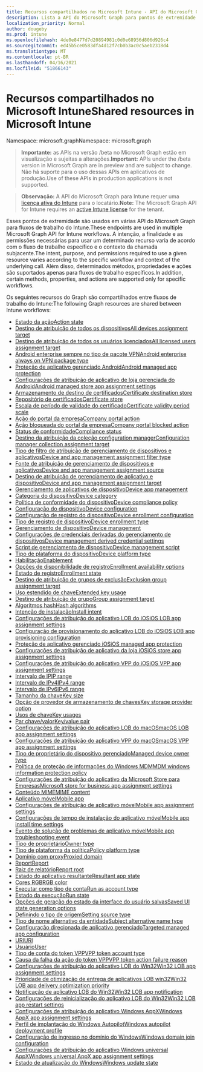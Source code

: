 ```yaml
---
title: Recursos compartilhados no Microsoft Intune - API do Microsoft Graph
description: Lista a API do Microsoft Graph para pontos de extremidade do Intune (REST) que suportam vários fluxos de trabalho para uma organização de locatários.
localization_priority: Normal
author: dougeby
ms.prod: intune
ms.openlocfilehash: 4de0e8477d7d20894981c0d0e68956d806d926c4
ms.sourcegitcommit: ed45b5ce0583dfa4d12f7cb0b3ac0c5aeb2318d4
ms.translationtype: MT
ms.contentlocale: pt-BR
ms.lasthandoff: 04/16/2021
ms.locfileid: "51866143"
---
```

# <a name="shared-resources-in-microsoft-intune"></a><span data-ttu-id="3357c-103">Recursos compartilhados no Microsoft Intune</span><span class="sxs-lookup"><span data-stu-id="3357c-103">Shared resources in Microsoft Intune</span></span>

<span data-ttu-id="3357c-104">Namespace: microsoft.graph</span><span class="sxs-lookup"><span data-stu-id="3357c-104">Namespace: microsoft.graph</span></span>

> <span data-ttu-id="3357c-105">**Importante:** as APIs na versão /beta no Microsoft Graph estão em visualização e sujeitas a alterações.</span><span class="sxs-lookup"><span data-stu-id="3357c-105">**Important:** APIs under the /beta version in Microsoft Graph are in preview and are subject to change.</span></span> <span data-ttu-id="3357c-106">Não há suporte para o uso dessas APIs em aplicativos de produção.</span><span class="sxs-lookup"><span data-stu-id="3357c-106">Use of these APIs in production applications is not supported.</span></span>

> <span data-ttu-id="3357c-107">**Observação:** A API do Microsoft Graph para Intune requer uma [licença ativa do Intune](https://go.microsoft.com/fwlink/?linkid=839381) para o locatário.</span><span class="sxs-lookup"><span data-stu-id="3357c-107">**Note:** The Microsoft Graph API for Intune requires an [active Intune license](https://go.microsoft.com/fwlink/?linkid=839381) for the tenant.</span></span>

<span data-ttu-id="3357c-108">Esses pontos de extremidade são usados em várias API do Microsoft Graph para fluxos de trabalho do Intune.</span><span class="sxs-lookup"><span data-stu-id="3357c-108">These endpoints are used in multiple Microsoft Graph API for Intune workflows.</span></span>  <span data-ttu-id="3357c-109">A intenção, a finalidade e as permissões necessárias para usar um determinado recurso varia de acordo com o fluxo de trabalho específico e o contexto da chamada subjacente.</span><span class="sxs-lookup"><span data-stu-id="3357c-109">The intent, purpose, and permissions required to use a given resource varies according to the specific workflow and context of the underlying call.</span></span>  <span data-ttu-id="3357c-110">Além disso, determinados métodos, propriedades e ações são suportados apenas para fluxos de trabalho específicos.</span><span class="sxs-lookup"><span data-stu-id="3357c-110">In addition, certain methods, properties, and actions are supported only for specific workflows.</span></span>

<span data-ttu-id="3357c-111">Os seguintes recursos do Graph são compartilhados entre fluxos de trabalho do Intune:</span><span class="sxs-lookup"><span data-stu-id="3357c-111">The following Graph resources are shared between Intune workflows:</span></span>

- [<span data-ttu-id="3357c-112">Estado da ação</span><span class="sxs-lookup"><span data-stu-id="3357c-112">Action state</span></span>](intune-shared-actionstate.md)
- [<span data-ttu-id="3357c-113">Destino de atribuição de todos os dispositivos</span><span class="sxs-lookup"><span data-stu-id="3357c-113">All devices assignment target</span></span>](intune-shared-alldevicesassignmenttarget.md)
- [<span data-ttu-id="3357c-114">Destino de atribuição de todos os usuários licenciados</span><span class="sxs-lookup"><span data-stu-id="3357c-114">All licensed users assignment target</span></span>](intune-shared-alllicensedusersassignmenttarget.md)
- [<span data-ttu-id="3357c-115">Android enterprise sempre no tipo de pacote VPN</span><span class="sxs-lookup"><span data-stu-id="3357c-115">Android enterprise always on VPN package type</span></span>](intune-shared-androidenterprisealwaysonvpnpackagetype.md)
- [<span data-ttu-id="3357c-116">Proteção de aplicativo gerenciado Android</span><span class="sxs-lookup"><span data-stu-id="3357c-116">Android managed app protection</span></span>](intune-shared-androidmanagedappprotection.md)
- [<span data-ttu-id="3357c-117">Configurações de atribuição de aplicativo de loja gerenciada do Android</span><span class="sxs-lookup"><span data-stu-id="3357c-117">Android managed store app assignment settings</span></span>](intune-shared-androidmanagedstoreappassignmentsettings.md)
- [<span data-ttu-id="3357c-118">Armazenamento de destino de certificados</span><span class="sxs-lookup"><span data-stu-id="3357c-118">Certificate destination store</span></span>](intune-shared-certificatedestinationstore.md)
- [<span data-ttu-id="3357c-119">Repositório de certificados</span><span class="sxs-lookup"><span data-stu-id="3357c-119">Certificate store</span></span>](intune-shared-certificatestore.md)
- [<span data-ttu-id="3357c-120">Escala de período de validade do certificado</span><span class="sxs-lookup"><span data-stu-id="3357c-120">Certificate validity period scale</span></span>](intune-shared-certificatevalidityperiodscale.md)
- [<span data-ttu-id="3357c-121">Ação do portal da empresa</span><span class="sxs-lookup"><span data-stu-id="3357c-121">Company portal action</span></span>](intune-shared-companyportalaction.md)
- [<span data-ttu-id="3357c-122">Ação bloqueada do portal da empresa</span><span class="sxs-lookup"><span data-stu-id="3357c-122">Company portal blocked action</span></span>](intune-shared-companyportalblockedaction.md)
- [<span data-ttu-id="3357c-123">Status de conformidade</span><span class="sxs-lookup"><span data-stu-id="3357c-123">Compliance status</span></span>](intune-shared-compliancestatus.md)
- [<span data-ttu-id="3357c-124">Destino da atribuição da coleção configuration manager</span><span class="sxs-lookup"><span data-stu-id="3357c-124">Configuration manager collection assignment target</span></span>](intune-shared-configurationmanagercollectionassignmenttarget.md)
- [<span data-ttu-id="3357c-125">Tipo de filtro de atribuição de gerenciamento de dispositivos e aplicativos</span><span class="sxs-lookup"><span data-stu-id="3357c-125">Device and app management assignment filter type</span></span>](intune-shared-deviceandappmanagementassignmentfiltertype.md)
- [<span data-ttu-id="3357c-126">Fonte de atribuição de gerenciamento de dispositivos e aplicativos</span><span class="sxs-lookup"><span data-stu-id="3357c-126">Device and app management assignment source</span></span>](intune-shared-deviceandappmanagementassignmentsource.md)
- [<span data-ttu-id="3357c-127">Destino de atribuição de gerenciamento de aplicativo e dispositivo</span><span class="sxs-lookup"><span data-stu-id="3357c-127">Device and app management assignment target</span></span>](intune-shared-deviceandappmanagementassignmenttarget.md)
- [<span data-ttu-id="3357c-128">Gerenciamento de aplicativos de dispositivo</span><span class="sxs-lookup"><span data-stu-id="3357c-128">Device app management</span></span>](intune-shared-deviceappmanagement.md)
- [<span data-ttu-id="3357c-129">Categoria do dispositivo</span><span class="sxs-lookup"><span data-stu-id="3357c-129">Device category</span></span>](intune-shared-devicecategory.md)
- [<span data-ttu-id="3357c-130">Política de conformidade do dispositivo</span><span class="sxs-lookup"><span data-stu-id="3357c-130">Device compliance policy</span></span>](intune-shared-devicecompliancepolicy.md)
- [<span data-ttu-id="3357c-131">Configuração do dispositivo</span><span class="sxs-lookup"><span data-stu-id="3357c-131">Device configuration</span></span>](intune-shared-deviceconfiguration.md)
- [<span data-ttu-id="3357c-132">Configuração de registro do dispositivo</span><span class="sxs-lookup"><span data-stu-id="3357c-132">Device enrollment configuration</span></span>](intune-shared-deviceenrollmentconfiguration.md)
- [<span data-ttu-id="3357c-133">Tipo de registro de dispositivo</span><span class="sxs-lookup"><span data-stu-id="3357c-133">Device enrollment type</span></span>](intune-shared-deviceenrollmenttype.md)
- [<span data-ttu-id="3357c-134">Gerenciamento de dispositivo</span><span class="sxs-lookup"><span data-stu-id="3357c-134">Device management</span></span>](intune-shared-devicemanagement.md)
- [<span data-ttu-id="3357c-135">Configurações de credenciais derivadas do gerenciamento de dispositivos</span><span class="sxs-lookup"><span data-stu-id="3357c-135">Device management derived credential settings</span></span>](intune-shared-devicemanagementderivedcredentialsettings.md)
- [<span data-ttu-id="3357c-136">Script de gerenciamento de dispositivo</span><span class="sxs-lookup"><span data-stu-id="3357c-136">Device management script</span></span>](intune-shared-devicemanagementscript.md)
- [<span data-ttu-id="3357c-137">Tipo de plataforma do dispositivo</span><span class="sxs-lookup"><span data-stu-id="3357c-137">Device platform type</span></span>](intune-shared-deviceplatformtype.md)
- [<span data-ttu-id="3357c-138">Habilitação</span><span class="sxs-lookup"><span data-stu-id="3357c-138">Enablement</span></span>](intune-shared-enablement.md)
- [<span data-ttu-id="3357c-139">Opções de disponibilidade de registro</span><span class="sxs-lookup"><span data-stu-id="3357c-139">Enrollment availability options</span></span>](intune-shared-enrollmentavailabilityoptions.md)
- [<span data-ttu-id="3357c-140">Estado de registro</span><span class="sxs-lookup"><span data-stu-id="3357c-140">Enrollment state</span></span>](intune-shared-enrollmentstate.md)
- [<span data-ttu-id="3357c-141">Destino de atribuição de grupos de exclusão</span><span class="sxs-lookup"><span data-stu-id="3357c-141">Exclusion group assignment target</span></span>](intune-shared-exclusiongroupassignmenttarget.md)
- [<span data-ttu-id="3357c-142">Uso estendido de chave</span><span class="sxs-lookup"><span data-stu-id="3357c-142">Extended key usage</span></span>](intune-shared-extendedkeyusage.md)
- [<span data-ttu-id="3357c-143">Destino de atribuição de grupo</span><span class="sxs-lookup"><span data-stu-id="3357c-143">Group assignment target</span></span>](intune-shared-groupassignmenttarget.md)
- [<span data-ttu-id="3357c-144">Algoritmos hash</span><span class="sxs-lookup"><span data-stu-id="3357c-144">Hash algorithms</span></span>](intune-shared-hashalgorithms.md)
- [<span data-ttu-id="3357c-145">Intenção de instalação</span><span class="sxs-lookup"><span data-stu-id="3357c-145">Install intent</span></span>](intune-shared-installintent.md)
- [<span data-ttu-id="3357c-146">Configurações de atribuição do aplicativo LOB do iOS</span><span class="sxs-lookup"><span data-stu-id="3357c-146">iOS LOB app assignment settings</span></span>](intune-shared-ioslobappassignmentsettings.md)
- [<span data-ttu-id="3357c-147">Configuração de provisionamento do aplicativo LOB do iOS</span><span class="sxs-lookup"><span data-stu-id="3357c-147">iOS LOB app provisioning configuration</span></span>](intune-shared-ioslobappprovisioningconfiguration.md)
- [<span data-ttu-id="3357c-148">Proteção de aplicativo gerenciado iOS</span><span class="sxs-lookup"><span data-stu-id="3357c-148">iOS managed app protection</span></span>](intune-shared-iosmanagedappprotection.md)
- [<span data-ttu-id="3357c-149">Configurações de atribuição de aplicativo da loja iOS</span><span class="sxs-lookup"><span data-stu-id="3357c-149">iOS store app assignment settings</span></span>](intune-shared-iosstoreappassignmentsettings.md)
- [<span data-ttu-id="3357c-150">Configurações de atribuição do aplicativo VPP do iOS</span><span class="sxs-lookup"><span data-stu-id="3357c-150">iOS VPP app assignment settings</span></span>](intune-shared-iosvppappassignmentsettings.md)
- [<span data-ttu-id="3357c-151">Intervalo de IP</span><span class="sxs-lookup"><span data-stu-id="3357c-151">IP range</span></span>](intune-shared-iprange.md)
- [<span data-ttu-id="3357c-152">Intervalo de IPv4</span><span class="sxs-lookup"><span data-stu-id="3357c-152">IPv4 range</span></span>](intune-shared-ipv4range.md)
- [<span data-ttu-id="3357c-153">Intervalo de IPv6</span><span class="sxs-lookup"><span data-stu-id="3357c-153">IPv6 range</span></span>](intune-shared-ipv6range.md)
- [<span data-ttu-id="3357c-154">Tamanho da chave</span><span class="sxs-lookup"><span data-stu-id="3357c-154">Key size</span></span>](intune-shared-keysize.md)
- [<span data-ttu-id="3357c-155">Opção de provedor de armazenamento de chaves</span><span class="sxs-lookup"><span data-stu-id="3357c-155">Key storage provider option</span></span>](intune-shared-keystorageprovideroption.md)
- [<span data-ttu-id="3357c-156">Usos de chave</span><span class="sxs-lookup"><span data-stu-id="3357c-156">Key usages</span></span>](intune-shared-keyusages.md)
- [<span data-ttu-id="3357c-157">Par chave/valor</span><span class="sxs-lookup"><span data-stu-id="3357c-157">Key/value pair</span></span>](intune-shared-keyvaluepair.md)
- [<span data-ttu-id="3357c-158">Configurações de atribuição do aplicativo LOB do macOS</span><span class="sxs-lookup"><span data-stu-id="3357c-158">macOS LOB app assignment settings</span></span>](intune-shared-macoslobappassignmentsettings.md)
- [<span data-ttu-id="3357c-159">Configurações de atribuição do aplicativo VPP do macOS</span><span class="sxs-lookup"><span data-stu-id="3357c-159">macOS VPP app assignment settings</span></span>](intune-shared-macosvppappassignmentsettings.md)
- [<span data-ttu-id="3357c-160">Tipo de proprietário do dispositivo gerenciado</span><span class="sxs-lookup"><span data-stu-id="3357c-160">Managed device owner type</span></span>](intune-shared-manageddeviceownertype.md)
- [<span data-ttu-id="3357c-161">Política de proteção de informações do Windows MDM</span><span class="sxs-lookup"><span data-stu-id="3357c-161">MDM windows information protection policy</span></span>](intune-shared-mdmwindowsinformationprotectionpolicy.md)
- [<span data-ttu-id="3357c-162">Configurações de atribuição do aplicativo da Microsoft Store para Empresas</span><span class="sxs-lookup"><span data-stu-id="3357c-162">Microsoft store for business app assignment settings</span></span>](intune-shared-microsoftstoreforbusinessappassignmentsettings.md)
- [<span data-ttu-id="3357c-163">Conteúdo MIME</span><span class="sxs-lookup"><span data-stu-id="3357c-163">MIME content</span></span>](intune-shared-mimecontent.md)
- [<span data-ttu-id="3357c-164">Aplicativo móvel</span><span class="sxs-lookup"><span data-stu-id="3357c-164">Mobile app</span></span>](intune-shared-mobileapp.md)
- [<span data-ttu-id="3357c-165">Configurações de atribuição de aplicativo móvel</span><span class="sxs-lookup"><span data-stu-id="3357c-165">Mobile app assignment settings</span></span>](intune-shared-mobileappassignmentsettings.md)
- [<span data-ttu-id="3357c-166">Configurações de tempo de instalação do aplicativo móvel</span><span class="sxs-lookup"><span data-stu-id="3357c-166">Mobile app install time settings</span></span>](intune-shared-mobileappinstalltimesettings.md)
- [<span data-ttu-id="3357c-167">Evento de solução de problemas de aplicativo móvel</span><span class="sxs-lookup"><span data-stu-id="3357c-167">Mobile app troubleshooting event</span></span>](intune-shared-mobileapptroubleshootingevent.md)
- [<span data-ttu-id="3357c-168">Tipo de proprietário</span><span class="sxs-lookup"><span data-stu-id="3357c-168">Owner type</span></span>](intune-shared-ownertype.md)
- [<span data-ttu-id="3357c-169">Tipo de plataforma da política</span><span class="sxs-lookup"><span data-stu-id="3357c-169">Policy platform type</span></span>](intune-shared-policyplatformtype.md)
- [<span data-ttu-id="3357c-170">Domínio com proxy</span><span class="sxs-lookup"><span data-stu-id="3357c-170">Proxied domain</span></span>](intune-shared-proxieddomain.md)
- [<span data-ttu-id="3357c-171">Report</span><span class="sxs-lookup"><span data-stu-id="3357c-171">Report</span></span>](intune-shared-report.md)
- [<span data-ttu-id="3357c-172">Raiz de relatório</span><span class="sxs-lookup"><span data-stu-id="3357c-172">Report root</span></span>](intune-shared-reportroot.md)
- [<span data-ttu-id="3357c-173">Estado do aplicativo resultante</span><span class="sxs-lookup"><span data-stu-id="3357c-173">Resultant app state</span></span>](intune-shared-resultantappstate.md)
- [<span data-ttu-id="3357c-174">Cores RGB</span><span class="sxs-lookup"><span data-stu-id="3357c-174">RGB color</span></span>](intune-shared-rgbcolor.md)
- [<span data-ttu-id="3357c-175">Executar como tipo de conta</span><span class="sxs-lookup"><span data-stu-id="3357c-175">Run as account type</span></span>](intune-shared-runasaccounttype.md)
- [<span data-ttu-id="3357c-176">Estado da execução</span><span class="sxs-lookup"><span data-stu-id="3357c-176">Run state</span></span>](intune-shared-runstate.md)
- [<span data-ttu-id="3357c-177">Opções de geração do estado da interface do usuário salvas</span><span class="sxs-lookup"><span data-stu-id="3357c-177">Saved UI state generation options</span></span>](intune-shared-saveduistategenerationoptions.md)
- [<span data-ttu-id="3357c-178">Definindo o tipo de origem</span><span class="sxs-lookup"><span data-stu-id="3357c-178">Setting source type</span></span>](intune-shared-settingsourcetype.md)
- [<span data-ttu-id="3357c-179">Tipo de nome alternativo da entidade</span><span class="sxs-lookup"><span data-stu-id="3357c-179">Subject alternative name type</span></span>](intune-shared-subjectalternativenametype.md)
- [<span data-ttu-id="3357c-180">Configuração direcionada de aplicativo gerenciado</span><span class="sxs-lookup"><span data-stu-id="3357c-180">Targeted managed app configuration</span></span>](intune-shared-targetedmanagedappconfiguration.md)
- [<span data-ttu-id="3357c-181">URI</span><span class="sxs-lookup"><span data-stu-id="3357c-181">URI</span></span>](intune-shared-uri.md)
- [<span data-ttu-id="3357c-182">Usuário</span><span class="sxs-lookup"><span data-stu-id="3357c-182">User</span></span>](intune-shared-user.md)
- [<span data-ttu-id="3357c-183">Tipo de conta do token VPP</span><span class="sxs-lookup"><span data-stu-id="3357c-183">VPP token account type</span></span>](intune-shared-vpptokenaccounttype.md)
- [<span data-ttu-id="3357c-184">Causa da falha da ação do token VPP</span><span class="sxs-lookup"><span data-stu-id="3357c-184">VPP token action failure reason</span></span>](intune-shared-vpptokenactionfailurereason.md)
- [<span data-ttu-id="3357c-185">Configurações de atribuição do aplicativo LOB do Win32</span><span class="sxs-lookup"><span data-stu-id="3357c-185">Win32 LOB app assignment settings</span></span>](intune-shared-win32lobappassignmentsettings.md)
- [<span data-ttu-id="3357c-186">Prioridade de otimização de entrega de aplicativos LOB win32</span><span class="sxs-lookup"><span data-stu-id="3357c-186">Win32 LOB app delivery optimization priority</span></span>](intune-shared-win32lobappdeliveryoptimizationpriority.md)
- [<span data-ttu-id="3357c-187">Notificação de aplicativo LOB do Win32</span><span class="sxs-lookup"><span data-stu-id="3357c-187">Win32 LOB app notification</span></span>](intune-shared-win32lobappnotification.md)
- [<span data-ttu-id="3357c-188">Configurações de reinicialização do aplicativo LOB do Win32</span><span class="sxs-lookup"><span data-stu-id="3357c-188">Win32 LOB app restart settings</span></span>](intune-shared-win32lobapprestartsettings.md)
- [<span data-ttu-id="3357c-189">Configurações de atribuição do aplicativo Windows AppX</span><span class="sxs-lookup"><span data-stu-id="3357c-189">Windows AppX app assignment settings</span></span>](intune-shared-windowsappxappassignmentsettings.md)
- [<span data-ttu-id="3357c-190">Perfil de implantação do Windows Autopilot</span><span class="sxs-lookup"><span data-stu-id="3357c-190">Windows autopilot deployment profile</span></span>](intune-shared-windowsautopilotdeploymentprofile.md)
- [<span data-ttu-id="3357c-191">Configuração de ingresso no domínio do Windows</span><span class="sxs-lookup"><span data-stu-id="3357c-191">Windows domain join configuration</span></span>](intune-shared-windowsdomainjoinconfiguration.md)
- [<span data-ttu-id="3357c-192">Configurações de atribuição do aplicativo Windows universal AppX</span><span class="sxs-lookup"><span data-stu-id="3357c-192">Windows universal AppX app assignment settings</span></span>](intune-shared-windowsuniversalappxappassignmentsettings.md)
- [<span data-ttu-id="3357c-193">Estado de atualização do Windows</span><span class="sxs-lookup"><span data-stu-id="3357c-193">Windows update state</span></span>](intune-shared-windowsupdatestate.md)